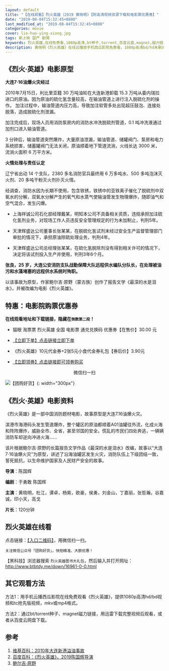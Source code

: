 ```yaml
---
layout: default
title: "【在线观看】烈火英雄（2019 黄晓明)【附高清视频资源下载和电影票优惠券】"
date: "2019-08-04T15:32:45+0800"
last_modified_at: "2019-08-04T15:32:45+0800"
categories: movie
cover: lie-huo-ying-xiong.jpg
tags: 新上映 国产 剧情
keywords: 烈火英雄,在线免费看,1080p高清,bt种子,torrent,百度云盘,magnet,磁力链,迅雷下载资源
description: 黄晓明《烈火英雄》在线云播放手机西瓜影院免费看，1080p高清bd/hd未删减完整版和tc抢先枪版，mkv/mp4格式，附带bt/torrent种子、magnet/磁力链、百度云盘、网盘资源迅雷下载链接
---
```


## 《烈火·英雄》电影原型

**大连7·16油爆火灾经过**

2010年7月15日，利比里亚籍 30 万吨油轮在大连新港卸载 15.3 万吨从委内瑞拉进口的原油。因为原油的硫化氢含量较高，在输油管道上进行注入脱硫化剂的操作。
加注过程中，输油管道内压力高，导致加注软管多处出现超压鼓泡、连接处脱落，造成脱硫化剂泄漏。

加注完成后，现场人员用消防泵房内的消防水冲洗脱硫剂管道，0.1 吨冲洗液通过加剂口进入输油管道。

3 分钟后，输油管道突然爆炸，大量原油泄漏，输油管道、储罐阀门、泵房和电力系统损害，储蓄罐阀门无法关闭，原油顺着地下管道流淌，火线长达 3000 米，流淌火面积 6 万平方米。

**火情处理与责任认定**

辽宁省出动 14 个支队，2380 多名消防官兵最终用 6 万多吨水、500 多吨泡沫灭火剂、20 多吨干粉灭火剂扑灭火情。

经调查，消防水因为长期不使用，包含铁锈，铁锈中的亚铁离子催化了脱硫剂中双氧水的分解，双氧水分解产生的氧气和水蒸气使输油管发生物理爆炸，随即油气和空气混合，发生闪爆。

* 上海祥诚公司石化部经理戴某，明知本公司不具备相关资质，违规承担加注硫化氢剂业务，对现场工作人员违反安全管理规定的行为未加制止，判刑5年。

* 天津辉盛达公司董事长张某某，在脱硫化氢试剂未经过安全生产监督管理部门审批的情况下，承担原油除硫处理业务，判刑4年。

* 天津辉盛达公司总经理张某某，在硫化氢脱除剂没有得到相关许可的情况下，决定将该试剂投入生产并使用，判刑3年6个月。

**张良，25 岁，大连公安消防支队战勤保障大队远程供水编队分队长，在处理被油污和水藻堵塞的远程供水系统时殉职。**

以该事故为原型，作家鲍尔吉·原野（蒙古族）创作了报告文学《最深的水是泪水》，并被改编为电影《烈火英雄》。

## 特惠：电影院购票优惠券

**在线观看地址和下载链接，隐藏在`倒数第二段`！**

* 猫眼 淘票票 烈火英雄 全国 电影票 通兑兑换码 优惠券【在售价】30.00 元

* [【立即下单】点击链接立即下单](https://s.click.taobao.com/t?e=m%3D2%26s%3D7HuLQnHJTmgcQipKwQzePOeEDrYVVa64LKpWJ%2Bin0XLjf2vlNIV67kuk%2FMgUjU2vHGUKWrwhgPlFzjN9hD2WgqNloZYdv3EG6YKsWt4FgAKH%2BMEfhKnvwl9EeTtntI440rU7bvMfl7FugqAJwg9fuRzRiEB4KfXkzRD18rVfQC7Qi04ZWz7rmbEMX4Pql0oQtU0eofMLS%2BPPsytZ3aFPag%3D%3D&scm=null&pvid=null&app_pvid=59590_11.182.179.105_488_1563678827006&ptl=floorId:17741;app_pvid:59590_11.182.179.105_488_1563678827006&union_lens=lensId:0b1738c4_8c69_16c12854260_0bb6)

* 《烈火英雄》10元代金券+2张5元小食代金券礼包【券后价】3.90元

* [【立即领券】点击链接即可领券购买](https://uland.taobao.com/coupon/edetail?e=U4%2BS1F9lMoANfLV8niU3RxsUty%2FyJZUC03%2FX6oiB2V7F8WVlIJ68ABrSI%2FOabn6qNg4Gqf8CT4AKuDLwELihnXkEjMRfHjuofb9G%2BX4z81wqWrX3cJ6XbUzTd%2BB%2FP7Q39etYuquKEeFGnWoDfKmoa9WPe5WvZFQj%2BIqAl%2FOlP8bw03Gu%2BGnbXbhtK%2BJVEoL3tAu%2BwkYPIqzJTE40kLCuKW2nO759ufRuonv6QcvcARY%3D&&app_pvid=59590_11.27.19.203_496_1564907714915&ptl=floorId:17741;app_pvid:59590_11.27.19.203_496_1564907714915;tpp_pvid:&union_lens=lensId:0b085f2f_0eb9_16c5bc484c8_bdbf)

<p style="text-align:center">微信扫一扫</p>

![【团购好货】](https://www.lijiaocn.com/img/tuanhaohuo.jpg){: width="300px"}

## 《烈火·英雄》电影资料

《烈火英雄》是一部中国消防题材电影，故事原型是大连7.16油爆火灾。

滨港市海港码头发生管道爆炸，整个罐区的原油都顺着A01油罐往外流，化成火海和阵阵爆炸，威胁全市、全省，甚至邻国的安全。慌乱的市民们四处奔逃，一辆辆消防车却逆向冲进火海......

该片根据鲍尔吉·原野的长篇报告文学作品《最深的水是泪水》改编，故事以“大连7·16油爆火灾”为原型，讲述了沿海油罐区发生火灾，消防队伍上下级团结一致，誓死抵抗，以生命维护国家及人民财产安全的故事。

**导演**：陈国辉

**编剧**：于勇敢 陈国辉

**主演**：黄晓明，杜江，谭卓，杨紫，欧豪，侯勇，刘金山，丁嘉丽，张哲瀚，谷嘉诚，印小天，高戈

**片长**：120分钟

## 烈火英雄在线看

点击链接：[【入口二维码】](https://www.lijiaocn.com/img/tuanhaohuo.jpg)，用微信扫一扫。

	关注微信公众号「团购好货」，快抢精准、大额优惠！

【黑科技】浏览器搜索 `烈火英雄图书大礼包`，然后输入并打开网址：http://www.btbtdy.me/down/16961-0-0.html

## 其它观看方法

方法1：用手机云播西瓜影院在线免费观看《烈火英雄》，提供1080p高清hd/bd视频和tc抢先版视频，mkv或mp4格式。

方法2：通过bt/torrent种子、magnet磁力链接，用迅雷下载完整视频后观看，或者从百度云网盘下载。


## 参考

1. [维基百科：2010年大连新港溢油事故](https://zh.wikipedia.org/wiki/2010%E5%B9%B4%E5%A4%A7%E8%BF%9E%E6%96%B0%E6%B8%AF%E6%BA%A2%E6%B2%B9%E4%BA%8B%E6%95%85)
2. [百度百科：《烈火英雄》，2019陈国辉导演](https://baike.baidu.com/item/%E7%83%88%E7%81%AB%E8%8B%B1%E9%9B%84/23164232?fromtitle=%E7%83%88%E7%81%AB%C2%B7%E8%8B%B1%E9%9B%84&fromid=23443892&fr=aladdin)
3. [鲍尔吉·原野](https://baike.baidu.com/item/%E9%B2%8D%E5%B0%94%E5%90%89%C2%B7%E5%8E%9F%E9%87%8E/4614220?fromtitle=%E9%B2%8D%E5%90%89%E5%B0%94%C2%B7%E5%8E%9F%E9%87%8E&fromid=1698058)
